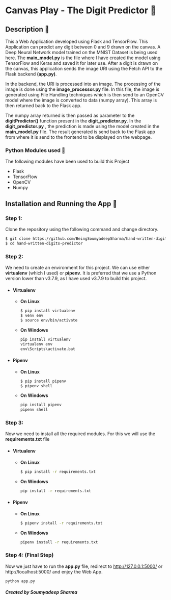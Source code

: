 # Canvas Play - The Digit Predictor :stars:

## Description :page_with_curl:

This a Web Application developed using Flask and TensorFlow. This Application can predict any digit between 0 and 9 drawn on the canvas. A Deep Neural Network model trained on the MNIST Dataset is being used here. The **main_model.py** is the file where I have created the model using TensorFlow and Keras and saved it for later use. After a digit is drawn on the canvas, this application sends the image URI using the Fetch API to the Flask backend **(app.py)**.

In the backend, the URI is processed into an image. The processing of the image is done using the **image_processor.py** file. In this file, the image is generated using File Handling techniques which is then send to an OpenCV model where the image is converted to data (numpy array). This array is then returned back to the Flask app.

The numpy array returned is then passed as parameter to the **digitPredictor()** function present in the **digit_predictor.py**. In the **digit_predictor.py** , the prediction is made using the model created in the **main_model.py** file. The result generated is send back to the Flask app from where it is send to the frontend to be displayed on the webpage.

### Python Modules used :wrench:

The following modules have been used to build this Project
 - Flask
 - TensorFlow
 - OpenCV
 - Numpy

## Installation and Running the App :rocket:

### Step 1:

Clone the repository using the following command and change directory.

```sh
$ git clone https://github.com/BeingSoumyadeepSharma/hand-written-digits-predictor.git
$ cd hand-written-digits-predictor
```

### Step 2:

We need to create an environment for this project. We can use either **virtualenv** (which I used) or **pipenv**. It is preferred that we use a Python version lower than v3.7.9, as I have used v3.7.9 to build this project.

 - #### Virtualenv
    
    - **On Linux**
        ```sh
        $ pip install virtualenv
        $ venv env
        $ source env/bin/activate
        ```
    - **On Windows**
        ```cmd
        pip install virtualenv
        virtualenv env
        env\Scripts\activate.bat
        ```
    
 - #### Pipenv
    
    - **On Linux**
        ```sh
        $ pip install pipenv
        $ pipenv shell
        ```
    - **On Windows**
        ```cmd
        pip install pipenv
        pipenv shell
        ```

### Step 3:

Now we need to install all the required modules. For this we will use the **requirements.txt** file

 - #### Virtualenv

    - **On Linux**
        ```sh
        $ pip install -r requirements.txt
        ```
    - **On Windows**
        ```cmd
        pip install -r requirements.txt
        ```

 - #### Pipenv
    
    - **On Linux**
        ```sh
        $ pipenv install -r requirements.txt
        ```
    - **On Windows**
        ```cmd
        pipenv install -r requirements.txt
        ```

### Step 4: (Final Step)

Now we just have to run the **app.py** file, redirect to http://127.0.0.1:5000/ or http://localhost:5000/ and enjoy the Web App.

```
python app.py
```



##### Created by Soumyadeep Sharma